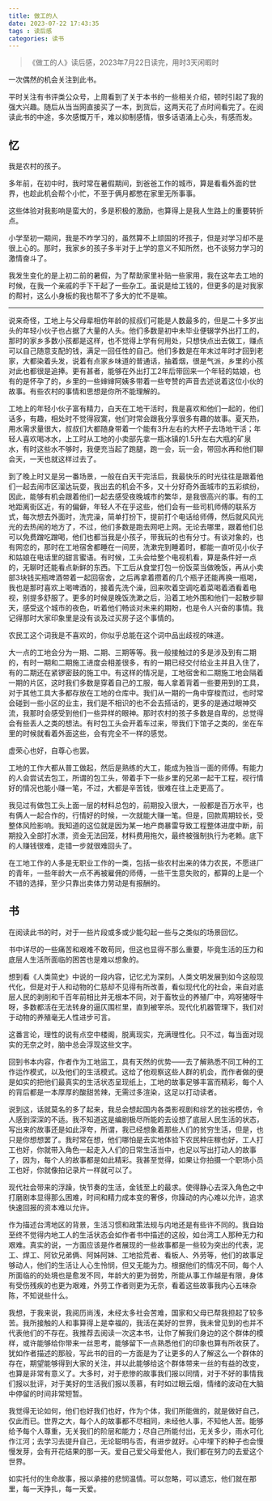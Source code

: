 ```yaml
---
title: 做工的人
date: 2023-07-22 17:43:35
tags : 读后感
categories: 读书
---
```


>《做工的人》读后感，2023年7月22日读完，用时3天闲暇时

一次偶然的机会关注到此书。

平时关注有书评类公众号，上周看到了关于本书的一些相关介绍，顿时引起了我的强大兴趣。随后从当当网直接买了一本，到货后，这两天花了点时间看完了。在阅读此书的中途，多次感慨万千，难以抑制感情，很多话语涌上心头，有感而发。

## 忆

我是农村的孩子。

多年前，在初中时，我时常在暑假期间，到爸爸工作的城市，算是看看外面的世界，也趁此机会帮个小忙，不至于俩月都憋在家里无所事事。

这些体验对我影响是蛮大的，多是积极的激励，也算得上是我人生路上的重要转折点。

小学至初一期间，我是不咋学习的，虽然算不上顽固的坏孩子，但是对学习却不是很上心的。那时，我家乡的孩子多半对于上学的意义不知所然，也不谈努力学习的激情奋斗了。

我发生变化的是上初二前的暑假，为了帮助家里补贴一些家用，我在这年去工地的时候，在我一个亲戚的手下干起了一些杂工。虽说是给工钱的，但更多的是对我家的帮衬，这么小身板的我也帮不了多大的忙不是嘛。

----

说来奇怪，工地上与父母辈相仿年龄的叔叔们可能是人数最多的，但是二十多岁出头的年轻小伙子也占据了大量的人头。他们多数是初中未毕业便辍学外出打工的，那时的家乡多数小孩都是这样，也不觉得上学有何用处，只想快点出去做工，赚点可以自己随意支配的钱，满足一回任性的自己。他们多数是在年末过年时才回到老家，大都染着头发，说着有点家乡味道的普通话，抽着烟，很是气派，乡里的小孩对此也都很是追捧。更有甚者，能够在外出打工2年后带回来一个年轻的姑娘，也有的是怀孕了的，乡里的一些婶婶阿姨多带着一些夸赞的声音去述说着这位小伙的故事。有些农村的事情和思想是你所不能理解的。

工地上的年轻小伙子富有精力，白天在工地干活时，我是喜欢和他们一起的，他们话多，有趣，相处时不觉得寂寞，他们时常会跟我分享很多有趣的故事。夏天热，用水需求量很大，叔叔们大都随身带着一个能有3升左右的大杯子去场地干活；年轻人喜欢喝冰水，上工时从工地的小卖部先拿一瓶冰镇的1.5升左右大瓶的矿泉水，有时这些水不够时，我便充当起了跑腿，跑一会，玩一会，带回水再和他们聊会天，一天也就这样过去了。

到了晚上时又是另一番场景，一般在白天干完活后，我最快乐的时光往往是跟着他们一起去闹市区溜达玩耍，我出去的机会不多，又十分好奇外面城市的五彩缤纷，因此，能够有机会跟着他们一起去感受夜晚城市的繁华，是我很高兴的事。有的工地距离街区近，有的偏僻，年轻人不在乎这些，他们会有一些司机师傅的联系方式，每次想去外面时，洗完澡，简单打扮下，提前打个电话给师傅，然后就风风光光的去热闹的地方了，不过，他们多数是跑去网吧上网。无论去哪里，跟着他们总可以免费蹭吃蹭喝，他们也都当我是小孩子，带我玩的也有分寸。有谈对象的，也有网恋的，那时在工地宿舍都睡在一间房，洗漱完到睡着时，都能一直听见小伙子和姑娘在电话里的甜言蜜语。有时候，工头会给整个电视机看，算是条件好一点的，无聊时还能看点新鲜的东西。下工后从食堂打包一份饭菜当做晚饭，再从小卖部3块钱买瓶啤酒带着一起回宿舍，之后再拿着攒着的几个瓶子还能再换一瓶喝，我也是那时喜欢上喝啤酒的，接着先洗个澡，回来吹着空调吃着菜喝着酒看着电视，别提多舒服了。更多的时候是晚饭洗漱之后，沿着工地外围和他们一起散步聊天，感受这个城市的夜色，听着他们畅谈对未来的期盼，也是令人兴奋的事情。我记得那时大家印象里是没有谈及过买房子这个事情的。

农民工这个词我是不喜欢的，你似乎总能在这个词中品出歧视的味道。

大一点的工地会分为一期、二期、三期等等。我一般接触过的多是涉及到有二期的，有时一期和二期施工进度会相差很多，有的一期已经交付给业主并且入住了，有的二期还在紧锣密鼓的施工中。有这样的情况是，工地宿舍和二期施工地会隔着一期的片区，这时我们多数是穿着自己的工服，每人拿着背着一些要用到的工具，对于其他工具大多都存放在工地的仓库中。我们从一期的一角中穿梭而过，也时常会碰到一些小区的业主，我们是不相识的也不会去搭话的，更多的是通过眼神交流，我那时会感受到他们一些异样的眼神。那时农村的孩子多数是自卑的，总觉得会有些丢人之类的想法。有时包工头会开着车过来，带我们下馆子之类的，坐在车里的时候就看着外面这些，会有完全不一样的感觉。

虚荣心也好，自尊心也罢。

工地的工作大都从普工做起，然后是熟练的大工，能成为独当一面的师傅。有能力的人会尝试去包工，所谓的包工头，带着手下一些乡里的兄弟一起干工程，视行情好的情况也能小赚一笔，不过，大都是辛苦钱，很难在往上走更高了。

我见过有做包工头上面一层的材料总包的，前期投入很大，一般都是百万水平，也有俩人一起合作的，行情好的时候，一次就能大赚一笔。但是，回款周期较长，受整体风险影响。我知道的这位就是因为某一地产商暴雷导致工程整体进度中断，前期投入全部打水漂，资金无法回笼，材料费用拖欠，最终被强制执行为老赖。底下的人赚钱很难，走错一步就很难回头了。

在工地工作的人多是无职业工作的一类，包括一些农村出来的体力农民，不愿进厂的青年，一些年龄大一点不再被雇佣的师傅，一些干生意失败的，都算的上是一个不错的选择，至少只靠出卖体力劳动是有报酬的。

## 书

在阅读此书的时，对于一些片段或多或少能勾起一些与之类似的场景回忆。

书中详尽的一些痛苦和艰难不敢苟同，但这也显得不那么重要，毕竟生活的压力和底层人生活所面临的困苦也是难以想象的。

想到看《人类简史》中说的一段内容，记忆尤为深刻。人类文明发展到如今这般现代化，但是对于人和动物的仁慈却不见得有所改善，看似现代化的社会，来自对底层人民的剥削和千百年前相比并无根本不同，对于畜牧业的养殖厂中，鸡呀猪呀牛呀，多数都活在无法转身的逼仄围栏里，直到被宰杀。现代化机器管理下，我们对于动物的养殖毫无人性进步可言。

这番言论，理性的说有点空中楼阁，脱离现实，充满理性化。只不过，每当面对现实的无奈之时，脑中总会浮现这些文字。

回到书本内容，作者作为工地监工，具有天然的优势——去了解熟悉不同工种的工作运作模式，以及他们的生活模式。这给了他观察这些人群的机会，而作者做的便是如实的把他们最真实的生活状态呈现纸上，工地的故事足够丰富而精彩，每个人的背后都是一本厚厚的酸甜苦辣，无需过多渲染，这足以打动读者。

说到这，话就莫名的多了起来，我总会想起国内各类影视剧和综艺的拙劣模仿，令人感到深深的不适。我不知道这是编剧极尽所能的去设想了底层人民生活的状态，写出来的故事还是如此浮夸，所谓，我已经想象着那些人们的贫穷生活，但是，也只是你想想罢了。我时常在想，他们哪怕是去实地体验下农民种庄稼也好，工人打工也好，你就带入角色一起走入人们的日常生活当中，也足以写出打动人的故事了，因为，每个人的故事都是如此精彩。我甚至觉得，如果让你拍摄一个职场小员工也好，你就像拍记录片一样就可以了。

现代社会带来的浮躁，快节奏的生活，金钱至上的最求。使得静心去深入角色之中打磨剧本显得那么困难，时间和精力成本变的奢侈，你躁动的内心难以允许，追求快速回报的资本难以允许。

作为描述台湾地区的背景，生活习惯和政策法规与内地还是有些许不同的。我自始至终不觉得内地工人的生活状态会如作者书中描述的这般，如台湾工人那种无力和艰难。真实的说，一方面应该是作者展现的一些故事都是一些较为突出的代表，泥工、焊工、阿钦兄弟俩、阿姊阿妹、工地拾荒者、看板人、外劳等，他们的故事足够动人，他们的生活让人心生怜悯，但又无能为力。根据他们的情况不同，每个人所面临的的处境也是愈发不同，年龄大的更为弱势，所能从事工作越是有限，身体有受伤残疾的也更为艰难，外劳工作者则更为无奈，看着这些故事我内心五味杂陈，不知说些什么。

我想，于我来说，我阅历尚浅，未经太多社会苦难，国家和父母已帮我担起了较多苦。我所接触的人和事算得上是幸福的，我活在美好的世界，我未曾见到的也并不代表他们的不存在。我推荐去阅读一次这本书，让你了解我们身边的这个群体的模样，或许能够给你带来一丝思考，能够留下一点熟悉他们的印象也算有所收获了。犹如作者描述的那般，写此书的目的一方面是为了让更多的人了解这么一个群体的存在，期望能够得到大家的关注，并以此能够给这个群体带来一丝的有益的改变，也算是非常有意义了。大多时，对于悲惨的故事我们报以同情，对于不好的事情我们报以批评，对于美好的生活我们报以羡慕，有时如过眼云烟，情绪的波动在大脑中停留的时间非常短暂。

我觉得无论如何，他们也好我们也好，作为个体，我们所能做的，就是做好自己，仅此而已。世界之大，每个人的故事都不尽相同，未经他人事，不知他人苦。能够给予每个人尊重，无关我们的阶层和能力；尽自己所能付出，无关多少，雨水可化作江河；去学习去提升自己，无论聪明与否，有进步就好。心中埋下的种子也会慢慢发芽，会有开花结果的那一天。爱自己爱父母爱他人，我们都在努力的去爱这个世界。

如实托付的生命故事，报以承接的悲悯温情。可以忽略，可以遗忘，他们就在那里，每一天挣扎，每一天爱。
